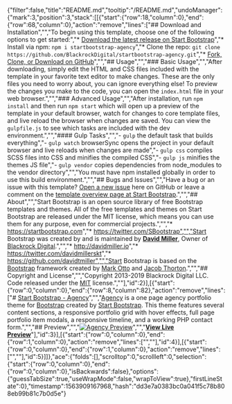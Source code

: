 {"filter":false,"title":"README.md","tooltip":"/README.md","undoManager":{"mark":3,"position":3,"stack":[[{"start":{"row":18,"column":0},"end":{"row":68,"column":0},"action":"remove","lines":["## Download and Installation","","To begin using this template, choose one of the following options to get started:","* [Download the latest release on Start Bootstrap](https://startbootstrap.com/template-overviews/agency/)","* Install via npm: `npm i startbootstrap-agency`","* Clone the repo: `git clone https://github.com/BlackrockDigital/startbootstrap-agency.git`","* [Fork, Clone, or Download on GitHub](https://github.com/BlackrockDigital/startbootstrap-agency)","","## Usage","","### Basic Usage","","After downloading, simply edit the HTML and CSS files included with the template in your favorite text editor to make changes. These are the only files you need to worry about, you can ignore everything else! To preview the changes you make to the code, you can open the `index.html` file in your web browser.","","### Advanced Usage","","After installation, run `npm install` and then run `npm start` which will open up a preview of the template in your default browser, watch for changes to core template files, and live reload the browser when changes are saved. You can view the `gulpfile.js` to see which tasks are included with the dev environment.","","#### Gulp Tasks","","- `gulp` the default task that builds everything","- `gulp watch` browserSync opens the project in your default browser and live reloads when changes are made","- `gulp css` compiles SCSS files into CSS and minifies the compiled CSS","- `gulp js` minifies the themes JS file","- `gulp vendor` copies dependencies from node_modules to the vendor directory","","You must have npm installed globally in order to use this build environment.","","## Bugs and Issues","","Have a bug or an issue with this template? [Open a new issue](https://github.com/BlackrockDigital/startbootstrap-agency/issues) here on GitHub or leave a comment on the [template overview page at Start Bootstrap](http://startbootstrap.com/template-overviews/agency/).","","## About","","Start Bootstrap is an open source library of free Bootstrap templates and themes. All of the free templates and themes on Start Bootstrap are released under the MIT license, which means you can use them for any purpose, even for commercial projects.","","* https://startbootstrap.com","* https://twitter.com/SBootstrap","","Start Bootstrap was created by and is maintained by **[David Miller](http://davidmiller.io/)**, Owner of [Blackrock Digital](http://blackrockdigital.io/).","","* http://davidmiller.io","* https://twitter.com/davidmillerskt","* https://github.com/davidtmiller","","Start Bootstrap is based on the [Bootstrap](http://getbootstrap.com/) framework created by [Mark Otto](https://twitter.com/mdo) and [Jacob Thorton](https://twitter.com/fat).","","## Copyright and License","","Copyright 2013-2019 Blackrock Digital LLC. Code released under the [MIT](https://github.com/BlackrockDigital/startbootstrap-agency/blob/gh-pages/LICENSE) license.",""],"id":2}],[{"start":{"row":0,"column":0},"end":{"row":8,"column":82},"action":"remove","lines":["# [Start Bootstrap - Agency](https://startbootstrap.com/template-overviews/agency/)","","[Agency](https://startbootstrap.com/template-overviews/agency/) is a one page agency portfolio theme for [Bootstrap](http://getbootstrap.com/) created by [Start Bootstrap](http://startbootstrap.com/). This theme features several content sections, a responsive portfolio grid with hover effects, full page portfolio item modals, a responsive timeline, and a working PHP contact form.","","## Preview","","[![Agency Preview](https://startbootstrap.com/assets/img/screenshots/themes/agency.png)](https://blackrockdigital.github.io/startbootstrap-agency/)","","**[View Live Preview](https://blackrockdigital.github.io/startbootstrap-agency/)**"],"id":3}],[{"start":{"row":0,"column":0},"end":{"row":1,"column":0},"action":"remove","lines":["",""],"id":4}],[{"start":{"row":0,"column":0},"end":{"row":1,"column":0},"action":"remove","lines":["",""],"id":5}]]},"ace":{"folds":[],"scrolltop":0,"scrollleft":0,"selection":{"start":{"row":0,"column":0},"end":{"row":0,"column":0},"isBackwards":false},"options":{"guessTabSize":true,"useWrapMode":false,"wrapToView":true},"firstLineState":0},"timestamp":1563909167968,"hash":"dd3e7a0383bc0a041f5c78b808eb99b81c7b0d5e"}